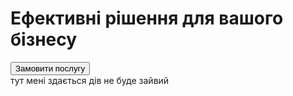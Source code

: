  <main>
      <div>
        <h1>Ефективні рішення для вашого бізнесу</h1>
        <button type="button">Замовити послугу</button>
      </div> 
      тут мені здається дів не буде зайвий

